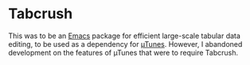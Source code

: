 # Tabcrush

This was to be an [Emacs](https://www.gnu.org/software/emacs/) package
for efficient large-scale tabular data editing, to be used as a
dependency for [µTunes](https://github.com/radian-software/utunes).
However, I abandoned development on the features of µTunes that were
to require Tabcrush.
